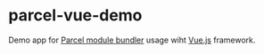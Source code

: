 # parcel-vue-demo
Demo app for [Parcel module bundler](https://parceljs.org/) usage wiht [Vue.js](https://vuejs.org/) framework.
